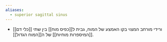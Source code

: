```yaml
---
aliases:
  - superior sagittal sinus
---
```

- [[כלי דם]] ורידי מורחב המצוי בקו האמצע של המוח, גבית ל[[כפיס מוח]] בין שתי [[המיספרות מוחיות]] של ה[[המוח הגדול]].